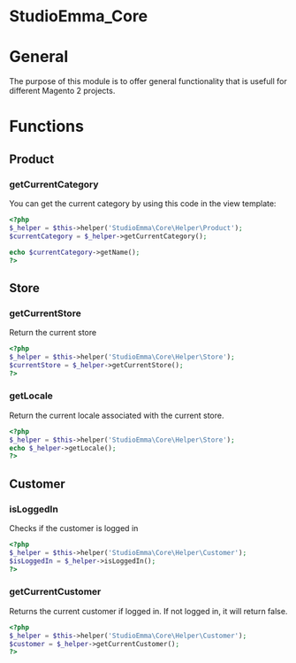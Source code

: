 StudioEmma_Core
===============

# General

The purpose of this module is to offer general functionality that is usefull for different Magento 2 projects.

# Functions

## Product

### getCurrentCategory

You can get the current category by using this code in the view template:

```php
<?php
$_helper = $this->helper('StudioEmma\Core\Helper\Product');
$currentCategory = $_helper->getCurrentCategory();

echo $currentCategory->getName();
?>
```

## Store

### getCurrentStore

Return the current store

```php
<?php
$_helper = $this->helper('StudioEmma\Core\Helper\Store');
$currentStore = $_helper->getCurrentStore();
?>
```

### getLocale

Return the current locale associated with the current store.

```php
<?php
$_helper = $this->helper('StudioEmma\Core\Helper\Store');
echo $_helper->getLocale();
?>
```

## Customer

### isLoggedIn

Checks if the customer is logged in

```php
<?php
$_helper = $this->helper('StudioEmma\Core\Helper\Customer');
$isLoggedIn = $_helper->isLoggedIn();
?>
```

### getCurrentCustomer

Returns the current customer if logged in. If not logged in, it will return false.

```php
<?php
$_helper = $this->helper('StudioEmma\Core\Helper\Customer');
$customer = $_helper->getCurrentCustomer();
?>
```